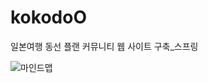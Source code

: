 # kokodoO
일본여행 동선 플랜 커뮤니티 웹 사이트 구축_스프링

![마인드맵](https://user-images.githubusercontent.com/83094369/199192702-d873de98-5298-485a-afb4-5505ca6fd156.JPG)
